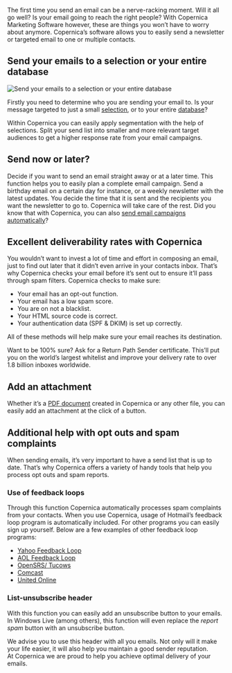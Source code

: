 The first time you send an email can be a nerve-racking moment. Will it
all go well? Is your email going to reach the right people? With
Copernica Marketing Software however, these are things you won’t have to
worry about anymore. Copernica’s software allows you to easily send a
newsletter or targeted email to one or multiple contacts.

Send your emails to a selection or your entire database
-------------------------------------------------------

![Send your emails to a selection or your entire
database](../images/nl-send-to-target-groups-copernica.gif)

Firstly you need to determine who you are sending your email to. Is your
message targeted to just a
small [selection](./define-target-groups-with-selections.md "Define target groups with selections"),
or to your entire
[database](./creating-your-own-databases.md "Creating your own database")?

Within Copernica you can easily apply segmentation with the help of
selections. Split your send list into smaller and more relevant target
audiences to get a higher response rate from your email campaigns.

Send now or later?
------------------

Decide if you want to send an email straight away or at a later time.
This function helps you to easily plan a complete email campaign. Send a
birthday email on a certain day for instance, or a weekly newsletter
with the latest updates. You decide the time that it is sent and the
recipients you want the newsletter to go to. Copernica will take care of
the rest. Did you know that with Copernica, you can also [send email
campaigns
automatically](./automate-campaigns.md "Automate your email campaigns")?

Excellent deliverability rates with Copernica
---------------------------------------------

You wouldn’t want to invest a lot of time and effort in composing an
email, just to find out later that it didn’t even arrive in your
contacts inbox. That’s why Copernica checks your email before it’s sent
out to ensure it’ll pass through spam filters. Copernica checks to make
sure:

-   Your email has an opt-out function.
-   Your email has a low spam score.
-   You are on not a blacklist.
-   Your HTML source code is correct.
-   Your authentication data (SPF & DKIM) is set up
    correctly.

All of these methods will help make sure your email reaches its
destination.

Want to be 100% sure? Ask for a Return Path Sender certificate. This’ll
put you on the world’s largest whitelist and improve your delivery rate
to over 1.8 billion inboxes worldwide.

Add an attachment
-----------------

Whether it’s a [PDF
document](http://www.copernica.com/en/features/print/create-your-personalized-pdf "Create your personalized PDF")
created in Copernica or any other file, you can easily add an attachment
at the click of a button.

Additional help with opt outs and spam complaints
-------------------------------------------------

When sending emails, it’s very important to have a send list that is up
to date. That’s why Copernica offers a variety of handy tools that help
you process opt outs and spam reports.

### Use of feedback loops

Through this function Copernica automatically processes spam complaints
from your contacts. When you use Copernica, usage of Hotmail’s feedback
loop program is automatically included. For other programs you can
easily sign up yourself. Below are a few examples of other feedback loop
programs:

-   [Yahoo Feedback Loop](http://feedbackloop.yahoo.net/ "Yahoo Feedback Loop")
-   [AOL Feedback Loop](https://postmaster.aol.com/fbl-request "AOL Feedback Loop")
-   [OpenSRS/ Tucows](http://fbl.hostedemail.com/ "OpenSRS/Tucows")
-   [Comcast](http://feedback.comcast.net/ "Comcast")
-   [United Online](http://www.unitedonline.net/postmaster/whitelisted.html "United Online")

### List-unsubscribe header

With this function you can easily add an unsubscribe button to your
emails. In Windows Live (among others), this function will even replace
the *report spam* button with an unsubscribe button.

We advise you to use this header with all you emails. Not only will it
make your life easier, it will also help you maintain a good sender
reputation. \
At Copernica we are proud to help you achieve optimal delivery of your
emails.
